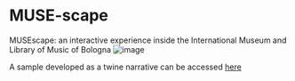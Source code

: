 # MUSE-scape


MUSEscape: an interactive experience inside the International Museum and Library of Music of Bologna
![image](https://user-images.githubusercontent.com/92371498/177417720-9e410aa5-4477-4296-8194-eb88a45173a0.png)


A sample developed as a twine narrative can be accessed [here](MUSE-scape.github.io/MUSEscape_Twine.html)
